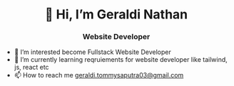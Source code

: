 <h1 align="center"> 👋 Hi, I’m Geraldi Nathan </h1> 
<h3 align = "center">Website Developer</h3>

- 👀 I’m interested become Fullstack Website Developer
- 🌱 I’m currently learning reqruiements for website developer like tailwind, js, react etc
- 📫 How to reach me geraldi.tommysaputra03@gmail.com

<!---
GeraldiNathan/GeraldiNathan is a ✨ special ✨ repository because its `README.md` (this file) appears on your GitHub profile.
You can click the Preview link to take a look at your changes.
--->
